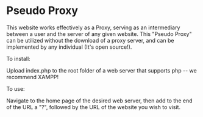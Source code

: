Pseudo Proxy
============

This website works effectively as a Proxy, serving as an intermediary between a user and the server of any given website. This "Pseudo Proxy" can be utilized without the download of a proxy server, and can be implemented by any individual (It's open source!).

To install:

Upload index.php to the root folder of a web server that supports php -- we recommend XAMPP! 

To use:

Navigate to the home page of the desired web server, then add to the end of the URL a "?", followed by the URL of the website you wish to visit.

